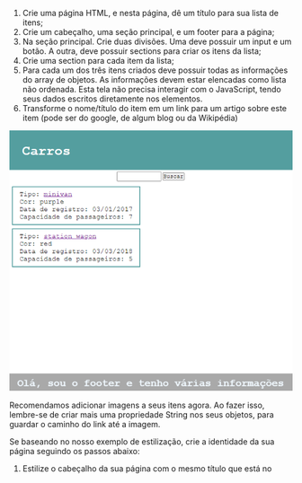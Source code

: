 1. Crie uma página HTML, e nesta página, dê um título para sua lista de itens;
2. Crie um cabeçalho, uma seção principal, e um footer para a página;
3. Na seção principal. Crie duas divisões. Uma deve possuir um input e um botão. A outra, deve possuir sections para criar os itens da lista;
4. Crie uma section para cada item da lista;
5. Para cada um dos três itens criados deve possuir todas as informações do array de objetos. As informações devem estar elencadas como lista não ordenada. Esta tela não precisa interagir com o JavaScript, tendo seus dados escritos diretamente nos elementos.
6. Transforme o nome/título do item em um link para um artigo sobre este item (pode ser do google, de algum blog ou da Wikipédia)

![Exemplo](./assets/image.png)

Recomendamos adicionar imagens a seus itens agora. Ao fazer isso, lembre-se de criar mais uma propriedade String nos seus objetos, para guardar o caminho do link até a imagem.

Se baseando no nosso exemplo de estilização, crie a identidade da sua página seguindo os passos abaixo:

1. Estilize o cabeçalho da sua página com o mesmo título que está no <title>;
2. Estilize o rodapé para sua página, e nele, coloque suas informações de contato (nome e github);
3. Estilize a lista criada na semana passada, seguindo o padrão enviado;

Você não precisa seguir exatamente os mesmos tamanhos, fontes e cores da página de exemplo, mas é importante que os elementos estejam presentes (cabeçalho, rodapé, barra de pesquisa etc).